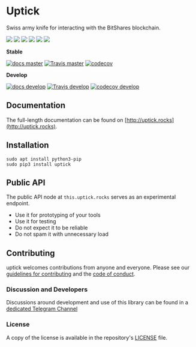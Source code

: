 # Uptick

Swiss army knife for interacting with the BitShares blockchain.

![](https://img.shields.io/pypi/v/uptick.svg?style=for-the-badge)
![](https://img.shields.io/github/release/bitshares/uptick.svg?style=for-the-badge)
![](https://img.shields.io/github/downloads/bitshares/uptick/total.svg?style=for-the-badge)
![](https://img.shields.io/pypi/pyversions/uptick.svg?style=for-the-badge)
![](https://img.shields.io/pypi/l/uptick.svg?style=for-the-badge)
![](https://cla-assistant.io/readme/badge/bitshares/uptick)

**Stable**

[![docs master](https://readthedocs.org/projects/uptick/badge/?version=latest)](http://uptick.readthedocs.io/en/latest/)
[![Travis master](https://travis-ci.org/bitshares/uptick.png?branch=master)](https://travis-ci.org/bitshares/uptick)
[![codecov](https://codecov.io/gh/bitshares/uptick/branch/master/graph/badge.svg)](https://codecov.io/gh/bitshares/uptick)


**Develop**

[![docs develop](https://readthedocs.org/projects/uptick/badge/?version=develop)](http://uptick.readthedocs.io/en/develop/)
[![Travis develop](https://travis-ci.org/bitshares/uptick.png?branch=develop)](https://travis-ci.org/bitshares/uptick)
[![codecov develop](https://codecov.io/gh/bitshares/uptick/branch/develop/graph/badge.svg)](https://codecov.io/gh/bitshares/uptick)

## Documentation

The full-length documentation can be found on [http://uptick.rocks](http://uptick.rocks).

## Installation

```
sudo apt install python3-pip
sudo pip3 install uptick
```

## Public API

The public API node at `this.uptick.rocks` serves as an experimental
endpoint. 

* Use it for prototyping of your tools
* Use it for testing
* Do not expect it to be reliable
* Do not spam it with unnecessary load

## Contributing

uptick welcomes contributions from anyone and everyone. Please
see our [guidelines for contributing](CONTRIBUTING.md) and the [code of
conduct](CODE_OF_CONDUCT.md).

### Discussion and Developers

Discussions around development and use of this library can be found in a
[dedicated Telegram Channel](https://t.me/pybitshares)

### License

A copy of the license is available in the repository's
[LICENSE](LICENSE.txt) file.
